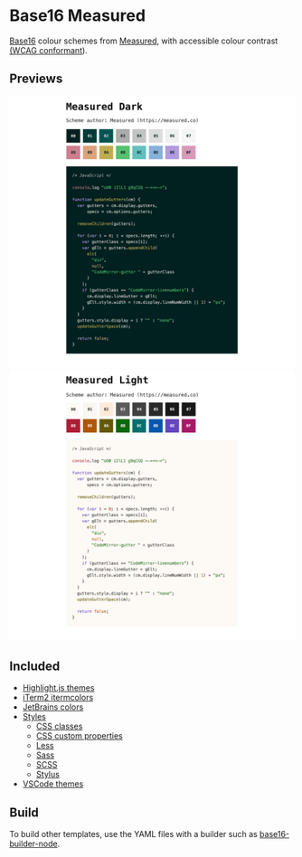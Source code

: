 # Base16 Measured

[Base16](https://github.com/chriskempson/base16) colour schemes from [Measured](https://measured.co), with accessible colour contrast [(WCAG conformant](https://www.w3.org/TR/WCAG22/#contrast-minimum)).

## Previews

![Base16 Measured Dark scheme preview](measured-dark.png)
![Base16 Measured Light scheme preview](measured-light.png)

## Included

- [Highlight.js themes](built/highlightjs/themes)
- [iTerm2 itermcolors](built/iterm2/itermcolors)
- [JetBrains colors](built/jetbrains/colors/)
- [Styles](built/styles)
  - [CSS classes](built/styles/css)
  - [CSS custom properties](built/styles/css-variables)
  - [Less](built/styles/less)
  - [Sass](built/styles/sass)
  - [SCSS](built/styles/scss)
  - [Stylus](built/styles/stylus)
- [VSCode themes](built/vscode/themes)

## Build

To build other templates, use the YAML files with a builder such as [base16-builder-node](https://github.com/tinted-theming/base16-builder-node).
